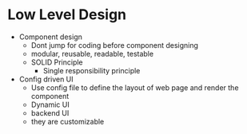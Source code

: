 # Low Level Design
  - Component design
    - Dont jump for coding before component designing
    - modular, reusable, readable, testable
    - SOLID Principle
      - Single responsibility principle
  - Config driven UI
    - Use config file to define the layout of web page and render the component
    - Dynamic UI
    - backend UI
    - they are customizable

